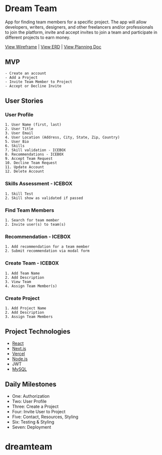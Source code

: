 # Dream Team

App for finding team members for a specific project. The app will allow developers, writers, designers, and other freelancers and/or professionals to join the platform, invite and accept invites to join a team and participate in different projects to earn money.

[View Wireframe](https://xd.adobe.com/view/23ccdd4a-d43b-4fcd-990f-181b2eb63eb1-769f/?fullscreen&hints=off) | [View ERD](https://drive.google.com/file/d/1QKwxipbl_yaqahZk4HWHeylWMtlgKzTt/view?usp=sharing) |
[View Planning Doc](https://docs.google.com/document/d/1SYWV5EvkljfyUwyKrXmCvZhy8wkK-mZGv4iht9jlkJg/edit?usp=sharing)

## MVP

    - Create an account
    - Add a Project
    - Invite Team Member to Project
    - Accept or Decline Invite

## User Stories

### User Profile

    1. User Name (first, last)
    2. User Title
    3. User Email
    4. User Location (Address, City, State, Zip, Country)
    5. User Bio
    6. Skills
    7. Skill validation - ICEBOX
    8. Recommendations - ICEBOX
    9. Accept Team Request
    10. Decline Team Request
    11. Update Account
    12. Delete Account

### Skills Assessment - ICEBOX

    1. Skill Test
    2. Skill show as validated if passed

### Find Team Members

    1. Search for team member
    2. Invite user(s) to team(s)

### Recommendation - ICEBOX

    1. Add recommendation for a team member
    2. Submit recommendation via modal form

### Create Team - ICEBOX

    1. Add Team Name
    2. Add Description
    3. View Team
    4. Assign Team Member(s)

### Create Project

    1. Add Project Name
    2. Add Description
    3. Assign Team Members

## Project Technologies

- [React](https://reactjs.org/)
- [Next.js](https://nextjs.org/)
- [Vercel](https://vercel.com/)
- [Node.js](https://nodejs.org/en/)
- JWT
- [MySQL](https://vercel.com/guides/deploying-next-and-mysql-with-vercel)

## Daily Milestones

- One: Authorization
- Two: User Profile
- Three: Create a Project
- Four: Invite User to Project
- Five: Contact, Resources, Styling
- Six: Testing & Styling
- Seven: Deployment
# dreamteam
